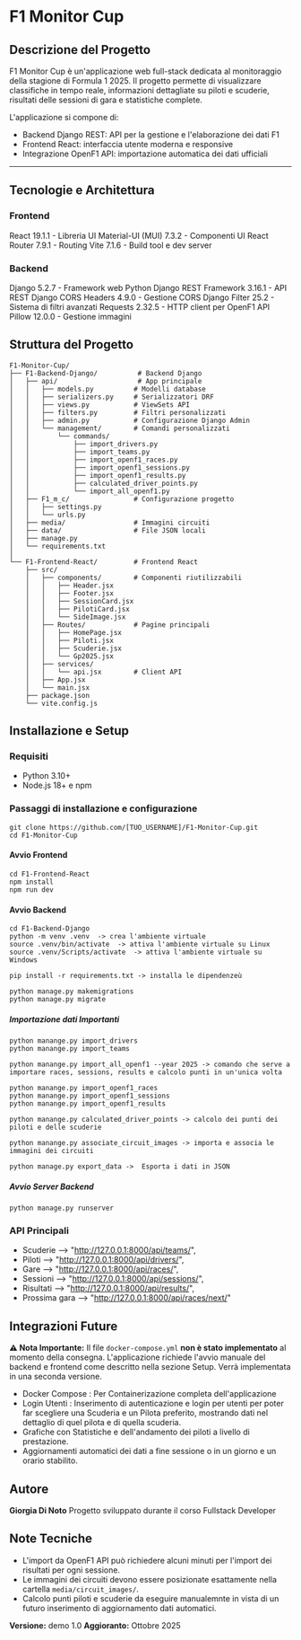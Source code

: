 # F1 Monitor Cup 

## Descrizione del Progetto
F1 Monitor Cup è un'applicazione web full-stack dedicata al monitoraggio della stagione di Formula 1 2025. Il progetto permette di visualizzare classifiche in tempo reale, informazioni dettagliate su piloti e scuderie, risultati delle sessioni di gara e statistiche complete.

L'applicazione si compone di:
- Backend Django REST: API per la gestione e l'elaborazione dei dati F1
- Frontend React: interfaccia utente moderna e responsive
- Integrazione OpenF1 API: importazione automatica dei dati ufficiali

-----
## Tecnologie e Architettura

### Frontend
React 19.1.1 - Libreria UI
Material-UI (MUI) 7.3.2 - Componenti UI
React Router 7.9.1 - Routing
Vite 7.1.6 - Build tool e dev server

### Backend
Django 5.2.7 - Framework web Python
Django REST Framework 3.16.1 - API REST
Django CORS Headers 4.9.0 - Gestione CORS
Django Filter 25.2 - Sistema di filtri avanzati
Requests 2.32.5 - HTTP client per OpenF1 API
Pillow 12.0.0 - Gestione immagini

## Struttura del Progetto
```
F1-Monitor-Cup/
├── F1-Backend-Django/          # Backend Django
│   ├── api/                    # App principale
│   │   ├── models.py          # Modelli database
│   │   ├── serializers.py     # Serializzatori DRF
│   │   ├── views.py           # ViewSets API
│   │   ├── filters.py         # Filtri personalizzati
│   │   ├── admin.py           # Configurazione Django Admin
│   │   └── management/        # Comandi personalizzati
│   │       └── commands/
│   │           ├── import_drivers.py
│   │           ├── import_teams.py
│   │           ├── import_openf1_races.py
│   │           ├── import_openf1_sessions.py
│   │           ├── import_openf1_results.py
│   │           ├── calculated_driver_points.py
│   │           └── import_all_openf1.py
│   ├── F1_m_c/                # Configurazione progetto
│   │   ├── settings.py
│   │   └── urls.py
│   ├── media/                 # Immagini circuiti
│   ├── data/                  # File JSON locali
│   ├── manage.py
│   └── requirements.txt
│
└── F1-Frontend-React/         # Frontend React
    ├── src/
    │   ├── components/        # Componenti riutilizzabili
    │   │   ├── Header.jsx
    │   │   ├── Footer.jsx
    │   │   ├── SessionCard.jsx
    │   │   ├── PilotiCard.jsx
    │   │   └── SideImage.jsx
    │   ├── Routes/            # Pagine principali
    │   │   ├── HomePage.jsx
    │   │   ├── Piloti.jsx
    │   │   ├── Scuderie.jsx
    │   │   └── Gp2025.jsx
    │   ├── services/
    │   │   └── api.jsx        # Client API
    │   ├── App.jsx
    │   └── main.jsx
    ├── package.json
    └── vite.config.js
```

## Installazione e Setup
### Requisiti
- Python 3.10+
- Node.js 18+ e npm

### Passaggi di installazione e configurazione
```
git clone https://github.com/[TUO_USERNAME]/F1-Monitor-Cup.git
cd F1-Monitor-Cup
```
#### Avvio Frontend
```
cd F1-Frontend-React
npm install
npm run dev
```

#### Avvio Backend
```
cd F1-Backend-Django
python -m venv .venv  -> crea l'ambiente virtuale
source .venv/bin/activate  -> attiva l'ambiente virtuale su Linux
source .venv/Scripts/activate  -> attiva l'ambiente virtuale su Windows

pip install -r requirements.txt -> installa le dipendenzeù

python manage.py makemigrations
python manage.py migrate

```
##### Importazione dati Importanti
```
python manange.py import_drivers
python manange.py import_teams

python manange.py import_all_openf1 --year 2025 -> comando che serve a importare races, sessions, results e calcolo punti in un'unica volta

python manange.py import_openf1_races
python manange.py import_openf1_sessions
python manange.py import_openf1_results

python manange.py calculated_driver_points -> calcolo dei punti dei piloti e delle scuderie

python manange.py associate_circuit_images -> importa e associa le immagini dei circuiti

python manage.py export_data ->  Esporta i dati in JSON 
```
##### Avvio Server Backend
```
python manage.py runserver
```

### API Principali

- Scuderie --> "http://127.0.0.1:8000/api/teams/",
- Piloti --> "http://127.0.0.1:8000/api/drivers/",
- Gare --> "http://127.0.0.1:8000/api/races/",
- Sessioni --> "http://127.0.0.1:8000/api/sessions/",
- Risultati --> "http://127.0.0.1:8000/api/results/",
- Prossima gara --> "http://127.0.0.1:8000/api/races/next/"


## Integrazioni Future 
**⚠️ Nota Importante:** Il file `docker-compose.yml` **non è stato implementato** al momento della consegna.
L'applicazione richiede l'avvio manuale del backend e frontend come descritto nella sezione Setup.
Verrà implementata in una seconda versione.

- Docker Compose : Per Containerizazione completa dell'applicazione 
- Login Utenti : Inserimento di autenticazione e login per utenti per poter far scegliere una Scuderia e un Pilota preferito, mostrando dati nel dettaglio di quel pilota e di quella scuderia.
- Grafiche con Statistiche e dell'andamento dei piloti a livello di prestazione.
- Aggiornamenti automatici dei dati a fine sessione o in un giorno e un orario stabilito.

## Autore
**Giorgia Di Noto**
Progetto sviluppato durante il corso Fullstack Developer

## Note Tecniche
- L'import da OpenF1 API può richiedere alcuni minuti per l'import dei risultati per ogni sessione.
- Le immagini dei circuiti devono essere posizionate esattamente nella cartella `media/circuit_images/`.
- Calcolo punti piloti e scuderie da eseguire manualemnte in vista di un futuro inserimento di aggiornamento dati automatici.


**Versione:** demo 1.0
**Aggioranto:** Ottobre 2025
